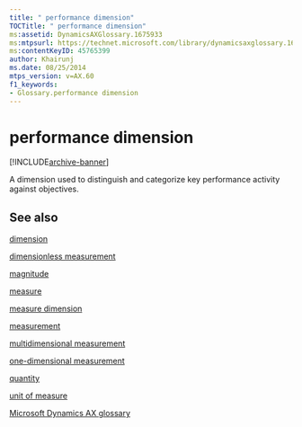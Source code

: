 ```yaml
---
title: " performance dimension"
TOCTitle: " performance dimension"
ms:assetid: DynamicsAXGlossary.1675933
ms:mtpsurl: https://technet.microsoft.com/library/dynamicsaxglossary.1675933(v=AX.60)
ms:contentKeyID: 45765399
author: Khairunj
ms.date: 08/25/2014
mtps_version: v=AX.60
f1_keywords:
- Glossary.performance dimension
---
```


# performance dimension


[!INCLUDE[archive-banner](includes/archive-banner.md)]

A dimension used to distinguish and categorize key performance activity against objectives.

## See also

[dimension](dimension.md)

[dimensionless measurement](dimensionless-measurement.md)

[magnitude](magnitude.md)

[measure](measure.md)

[measure dimension](measure-dimension.md)

[measurement](measurement.md)

[multidimensional measurement](multidimensional-measurement.md)

[one-dimensional measurement](one-dimensional-measurement.md)

[quantity](quantity.md)

[unit of measure](unit-of-measure.md)

[Microsoft Dynamics AX glossary](glossary/microsoft-dynamics-ax-glossary.md)

  


